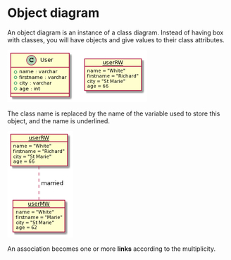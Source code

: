 # Object diagram

An object diagram is an instance of a class diagram.
Instead of having box with classes, you will have objects
and give values to their class attributes.

![example](images/RO_12i8m38RFtLE4Nhtl84xs0bucidFigeji4vfK4F7TJOQmWPxQ_5-QBtMkPi4aUHoAmham83ESE2PuQUbW0nEE4RRmm1HwJD_mGedbBmaapvyGhzP8asZzDi_zV8j1mE_oFgkiQJqWWrsDsgdzy_mAVDkJHB.png)

The class name is replaced by the name of the variable
used to store this object, and the name is underlined.

![link](images/VP0n3i8m303dz1LM7j0XGmS4g1_eKeRERXfe42cIumpzFKcbA0K1aosVBPyjHEiPYODxL9KGp_5kD8CyXdFmXlf10df8QQ8fmW4MT0PE88VPif6bVhNaESFUwXbfsc5jUKtamj0XsVqatj9CqtnHw8g2oWxgbuJwj7.png)

An association becomes one or more **links** according
to the multiplicity.